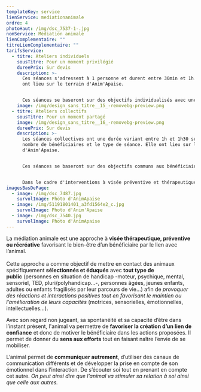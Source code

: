 ```yaml
---
templateKey: service
lienService: mediationanimale
ordre: 4
photoHaut: /img/dsc_7537-1-.jpg
nomService: Médiation animale
lienComplementaire: ""
titreLienComplementaire: ""
tarifsService:
  - titre: Ateliers individuels
    sousTitre: Pour un moment privilégié
    dureePrix: Sur devis
    description: >-
      Ces séances s'adressent à 1 personne et durent entre 30min et 1h. Elles
      ont lieu sur le terrain d'Anim'Apaise. 


      Ces séances se baseront sur des objectifs individualisés avec une visée préventive et thérapeutique. On parle aussi de Programme de Médiation Assistée par l’Animale ; les séances seront régulières et basées sur un plan d'intervention établi avec l'équipe des professionnels et/ou les familles.
    image: /img/design_sans_titre__15_-removebg-preview.png
  - titre: Ateliers collectifs
    sousTitre: Pour un moment partagé
    image: /img/design_sans_titre__16_-removebg-preview.png
    dureePrix: Sur devis
    description: >-
      Les séances collectives ont une durée variant entre 1h et 1h30 selon le
      nombre de bénéficiaires et le type de séance. Elle ont lieu sur le terrain
      d'Anim'Apaise.


      Ces séances se baseront sur des objectifs communs aux bénéficiaire concernés avec une visée préventive et thérapeutique. Elles peuvent également être récréatives, sous forme d'animation auprès des bénéficiaires.


      Dans le cadre d'interventions à visée préventive et thérapeutique qu'on peut également appeler un Programme de Médiation Assistée par l’Animale les séances seront régulières et basées sur un plan d'intervention établi avec l'équipe des professionnels. Elles s'adressent à des groupes de 6 bénéficiaires maximum.
imagesBasDePage:
  - image: /img/dsc_7487.jpg
    survolImage: Photo d'AnimApaise
  - image: /img/51191801401_a3fd1564e2_c.jpg
    survolImage: Photo d'Anim'Apaise
  - image: /img/dsc_7540.jpg
    survolImage: Photo d'AnimApaise
---
```

La médiation animale est une approche à **visée thérapeutique, préventive ou récréative** favorisant le bien-être d’un bénéficiaire par le lien avec l’animal.\
\
Cette approche a comme objectif de mettre en contact des animaux spécifiquement **sélectionnés et éduqués** avec **tout type de public** (personnes en situation de handicap -moteur, psychique, mental, sensoriel, TED, pluri/polyhandicap...-, personnes âgées, jeunes enfants, adultes ou enfants fragilisés par leur parcours de vie...) afin de *provoquer des réactions et interactions positives tout en favorisant le maintien ou l’amélioration de leurs capacités* (motrices, sensorielles, émotionnelles, intellectuelles…).

Avec son regard non jugeant, sa spontanéité et sa capacité d’être dans l’instant présent, l'animal va permettre de **favoriser la création d’un lien de confiance** et donc de motiver le bénéficiaire dans les actions proposées. Il permet de donner du **sens aux efforts** tout en faisant naître l’envie de se mobiliser.

L’animal permet de **communiquer autrement**, d’utiliser des canaux de communication différents et de développer la prise en compte de son émotionnel dans l’interaction. De s’écouter soi tout en prenant en compte cet autre. *On peut ainsi dire que l’animal va stimuler sa relation à soi ainsi que celle aux autres.*